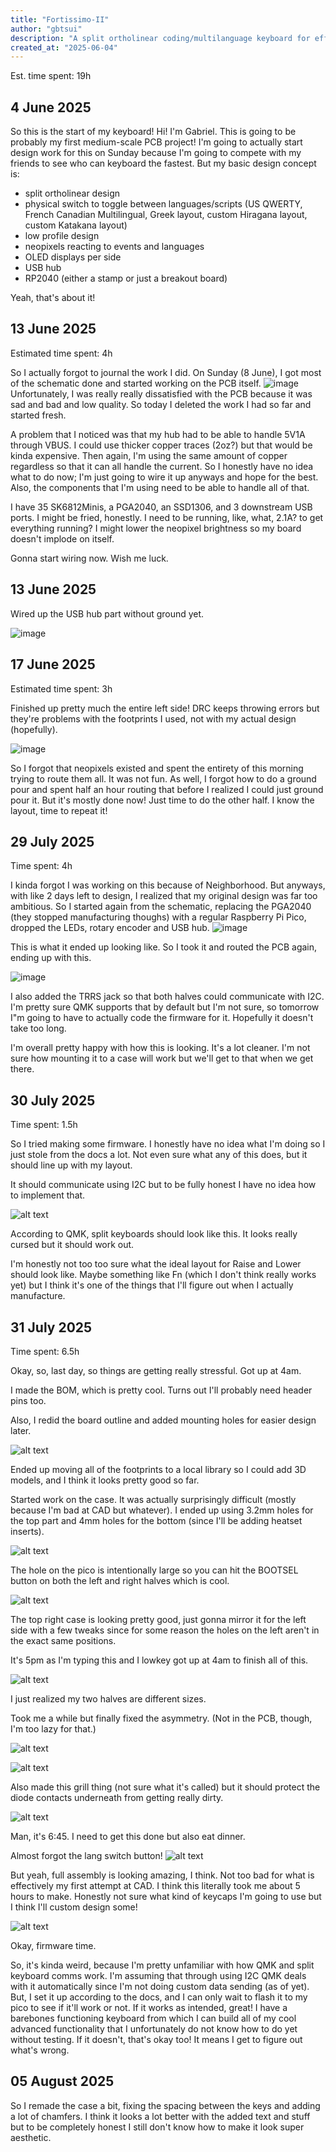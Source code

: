 ```yaml
---
title: "Fortissimo-II"
author: "gbtsui"
description: "A split ortholinear coding/multilanguage keyboard for efficient typing and language switching!"
created_at: "2025-06-04"
---
```


Est. time spent: 19h

## 4 June 2025
So this is the start of my keyboard! Hi! I'm Gabriel. This is going to be probably my first medium-scale PCB project!
I'm going to actually start design work for this on Sunday because I'm going to compete with my friends to see who can
keyboard the fastest. But my basic design concept is:

- split ortholinear design
- physical switch to toggle between languages/scripts (US QWERTY, French Canadian Multilingual, Greek layout, custom Hiragana layout, custom Katakana layout)
- low profile design
- neopixels reacting to events and languages
- OLED displays per side
- USB hub
- RP2040 (either a stamp or just a breakout board)

Yeah, that's about it!

## 13 June 2025

Estimated time spent: 4h

So I actually forgot to journal the work I did. On Sunday (8 June), I got most of the schematic done and started working on the PCB itself.
![image](https://github.com/user-attachments/assets/1787e89b-7731-4796-b425-64ecb2852213)
Unfortunately, I was really really dissatisfied with the PCB because it was sad and bad and low quality. So today I deleted the work I had so far and started fresh.

A problem that I noticed was that my hub had to be able to handle 5V1A through VBUS. I could use thicker copper traces (2oz?) but that would be kinda expensive. Then again, I'm using the same amount of copper regardless so that it can all handle the current. So I honestly have no idea what to do now; I'm just going to wire it up anyways and hope for the best. Also, the components that I'm using need to be able to handle all of that.

I have 35 SK6812Minis, a PGA2040, an SSD1306, and 3 downstream USB ports. I might be fried, honestly. I need to be running, like, what, 2.1A? to get everything running? I might lower the neopixel brightness so my board doesn't implode on itself.

Gonna start wiring now. Wish me luck.

## 13 June 2025

Wired up the USB hub part without ground yet.

![image](https://github.com/user-attachments/assets/88365052-5cf9-4c47-9f5b-f0f6558d3661)

## 17 June 2025

Estimated time spent: 3h

Finished up pretty much the entire left side! DRC keeps throwing errors but they're problems with the footprints I used, not with my actual design (hopefully).

![image](https://github.com/user-attachments/assets/bbe3914b-f251-4782-b9d8-a8dafb8fd36a)

So I forgot that neopixels existed and spent the entirety of this morning trying to route them all. It was not fun. As well, I forgot how to do a ground pour and spent half an hour routing that before I realized I could just ground pour it. But it's mostly done now! Just time to do the other half. I know the layout, time to repeat it!

## 29 July 2025

Time spent: 4h

I kinda forgot I was working on this because of Neighborhood. But anyways, with like 2 days left to design, I realized that my original design was far too ambitious. So I started again from the schematic, replacing the PGA2040 (they stopped manufacturing thoughs) with a regular Raspberry Pi Pico, dropped the LEDs, rotary encoder and USB hub. 
![image](images/image.png)

This is what it ended up looking like. So I took it and routed the PCB again, ending up with this. 

![image](images/pcb_layout_journal_image.png)

I also added the TRRS jack so that both halves could communicate with I2C. I'm pretty sure QMK supports that by default but I'm not sure, so tomorrow I"m going to have to actually code the firmware for it. Hopefully it doesn't take too long.

I'm overall pretty happy with how this is looking. It's a lot cleaner. I'm not sure how mounting it to a case will work but we'll get to that when we get there. 

## 30 July 2025

Time spent: 1.5h

So I tried making some firmware. I honestly have no idea what I'm doing so I just stole from the docs a lot. Not even sure what any of this does, but it should line up with my layout.

It should communicate using I2C but to be fully honest I have no idea how to implement that. 

![alt text](images/layout.png)

According to QMK, split keyboards should look like this. It looks really cursed but it should work out.

I'm honestly not too too sure what the ideal layout for Raise and Lower should look like. Maybe something like Fn (which I don't think really works yet) but I think it's one of the things that I'll figure out when I actually manufacture.

## 31 July 2025

Time spent: 6.5h

Okay, so, last day, so things are getting really stressful. Got up at 4am.

I made the BOM, which is pretty cool. Turns out I'll probably need header pins too. 

Also, I redid the board outline and added mounting holes for easier design later.

![alt text](images/updated_pcb.png)

 Ended up moving all of the footprints to a local library so I could add 3D models, and I think it looks pretty good so far. 

 Started work on the case. It was actually surprisingly difficult (mostly because I'm bad at CAD but whatever). I ended up using 3.2mm holes for the top part and 4mm holes for the bottom (since I'll be adding heatset inserts).

![alt text](images/top_right_case.png)

The hole on the pico is intentionally large so you can hit the BOOTSEL button on both the left and right halves which is cool.

![alt text](images/top_right_case_bottom.png)

The top right case is looking pretty good, just gonna mirror it for the left side with a few tweaks since for some reason the holes on the left aren't in the exact same positions.

It's 5pm as I'm typing this and I lowkey got up at 4am to finish all of this.

![alt text](images/blursed.png)

I just realized my two halves are different sizes.

Took me a while but finally fixed the asymmetry. (Not in the PCB, though, I'm too lazy for that.)

![alt text](images/fixed_symmetry.png)

![alt text](images/fixed_symmetry_2.png)

Also made this grill thing (not sure what it's called) but it should protect the diode contacts underneath from getting really dirty.

![alt text](images/grill_thing.png)


Man, it's 6:45. I need to get this done but also eat dinner.


Almost forgot the lang switch button!
![alt text](images/lang_switch.png)


But yeah, full assembly is looking amazing, I think. Not too bad for what is effectively my first attempt at CAD. I think this literally took me about 5 hours to make. Honestly not sure what kind of keycaps I'm going to use but I think I'll custom design some!

![alt text](images/full_assembly.png)

Okay, firmware time.

So, it's kinda weird, because I'm pretty unfamiliar with how QMK and split keyboard comms work. I'm assuming that through using I2C QMK deals with it automatically since I'm not doing custom data sending (as of yet). But, I set it up according to the docs, and I can only wait to flash it to my pico to see if it'll work or not. If it works as intended, great! I have a barebones functioning keyboard from which I can build all of my cool advanced functionality that I unfortunately do not know how to do yet without testing. If it doesn't, that's okay too! It means I get to figure out what's wrong.


## 05 August 2025
So I remade the case a bit, fixing the spacing between the keys and adding a lot of chamfers. I think it looks a lot better with the added text and stuff but to be completely honest I still don't know how to make it look super aesthetic. 